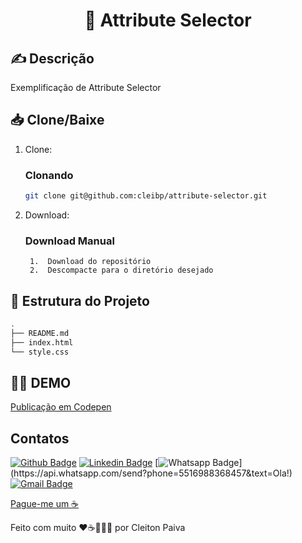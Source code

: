 <h1 align="center"> 🚀 Attribute Selector </h1>

## ✍️ Descrição
Exemplificação de Attribute Selector


## 📥 Clone/Baixe

1. Clone:

    ### Clonando

    ```bash
    git clone git@github.com:cleibp/attribute-selector.git
    ```
1. Download:
    ### Download Manual

        1.  Download do repositório
        2.  Descompacte para o diretório desejado
		

## 🚧 Estrutura do Projeto

```sh
.
├── README.md
├── index.html
└── style.css
```

## 👋🏽 DEMO
[Publicação em Codepen](https://codepen.io/cleibp/pen/KKBRmqd) 

## Contatos

[![Github Badge](https://img.shields.io/badge/-Github-000?style=flat-square&logo=Github&logoColor=white&link=https://github.com/cleibp)](https://github.com/cleibp)
[![Linkedin Badge](https://img.shields.io/badge/-LinkedIn-blue?style=flat-square&logo=Linkedin&logoColor=white&link=https://www.linkedin.com/in/cleitonpaiva/)](https://www.linkedin.com/in/cleitonpaiva/)
[![Whatsapp Badge](https://img.shields.io/badge/-Whatsapp-4CA143?style=flat-square&labelColor=4CA143&logo=whatsapp&logoColor=white&link=https://api.whatsapp.com/send?phone=5516988368457&text=Ola!)](https://api.whatsapp.com/send?phone=5516988368457&text=Ola!)
[![Gmail Badge](https://img.shields.io/badge/-Gmail-c14438?style=flat-square&logo=Gmail&logoColor=white&link=mailto:cleibp@gmail.com)](mailto:cleibp@gmail.com)

[Pague-me um ☕](https://www.buymeacoffee.com/cleibp)

Feito com muito ❤️☕👨🏻‍💻 por Cleiton Paiva

